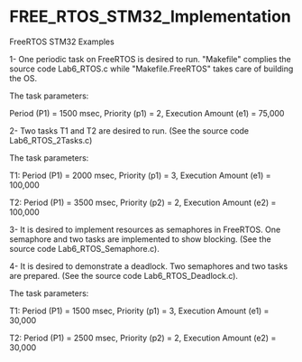 # FREE_RTOS_STM32_Implementation
FreeRTOS STM32 Examples

1- One periodic task on FreeRTOS is desired to run. "Makefile" complies the source code Lab6_RTOS.c while "Makefile.FreeRTOS" takes care of building the OS.

The task parameters:

Period (P1) = 1500 msec, Priority (p1) = 2, Execution Amount (e1) = 75,000

2- Two tasks T1 and T2 are desired to run. (See the source code Lab6_RTOS_2Tasks.c)

The task parameters:

T1: Period (P1) = 2000 msec, Priority (p1) = 3, Execution Amount (e1) = 100,000

T2: Period (P1) = 3500 msec, Priority (p2) = 2, Execution Amount (e2) = 100,000

3- It is desired to implement resources as semaphores in FreeRTOS. One semaphore and two tasks are implemented to show blocking. (See the source code Lab6_RTOS_Semaphore.c).

4- It is desired to demonstrate a deadlock. Two semaphores and two tasks are prepared. (See the source code Lab6_RTOS_Deadlock.c).

The task parameters:

T1: Period (P1) = 1500 msec, Priority (p1) = 3, Execution Amount (e1) = 30,000

T2: Period (P1) = 2500 msec, Priority (p2) = 2, Execution Amount (e2) = 30,000




